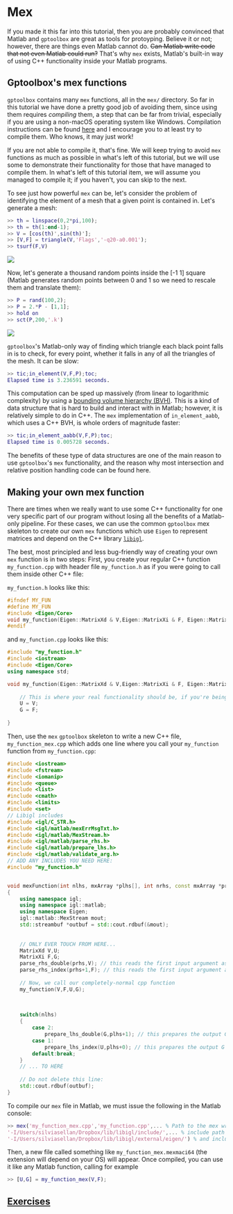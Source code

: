 # Mex

If you made it this far into this tutorial, then you are probably convinced that Matlab and `gptoolbox` are great as tools for protoyping. Believe it or not; however, there are things even Matlab cannot do. ~~Can Matlab write code that not even Matlab could run?~~ That's why `mex` exists, Matlab's built-in way of using C++ functionality inside your Matlab programs.

## Gptoolbox's mex functions

`gptoolbox` contains many `mex` functions, all in the `mex/` directory. So far in this tutorial we have done a pretty good job of avoiding them, since using them requires *compiling* them, a step that can be far from trivial, especially if you are using a non-macOS operating system like Windows. Compilation instructions can be found [here](compilation_instructions.md) and I encourage you to at least try to compile them. Who knows, it may just work!

If you are not able to compile it, that's fine. We will keep trying to avoid `mex` functions as much as possible in what's left of this tutorial, but we will use some to demonstrate their functionality for those that have managed to compile them. In what's left of this tutorial item, we will assume you managed to compile it; if you haven't, you can skip to the next.

To see just how powerful `mex` can be, let's consider the problem of identifying the element of a mesh that a given point is contained in. Let's generate a mesh:
```MATLAB
>> th = linspace(0,2*pi,100);
>> th = th(1:end-1);
>> V = [cos(th)',sin(th)'];
>> [V,F] = triangle(V,'Flags','-q20-a0.001');
>> tsurf(F,V)
```
![](assets/circle-mesh.png)

Now, let's generate a thousand random points inside the [-1 1] square (Matlab generates random points between 0 and 1 so we need to rescale them and translate them):
```MATLAB
>> P = rand(100,2);
>> P = 2.*P - [1,1];
>> hold on
>> sct(P,200,'.k')
```
![](assets/rnd.png)

`gptoolbox`'s Matlab-only way of finding which triangle each black point falls in is to check, for every point, whether it falls in any of all the triangles of the mesh. It can be slow:
```MATLAB
>> tic;in_element(V,F,P);toc;
Elapsed time is 3.236591 seconds.
```

This computation can be sped up massively (from linear to logarithmic complexity) by using a [bounding volume hierarchy (BVH)](https://en.wikipedia.org/wiki/Bounding_volume_hierarchy). This is a kind of data structure that is hard to build and interact with in Matlab; however, it is relatively simple to do in C++. The `mex` implementation of `in_element_aabb`, which uses a C++ BVH, is whole orders of magnitude faster:

```MATLAB
>> tic;in_element_aabb(V,F,P);toc;
Elapsed time is 0.005728 seconds.
```

The benefits of these type of data structures are one of the main reason to use `gptoolbox`'s `mex` functionality, and the reason why most intersection and relative position handling code can be found here.


## Making your own mex function

There are times when we really want to use some C++ functionality for one very specific part of our program without losing all the benefits of a Matlab-only pipeline. For these cases, we can use the common `gptoolbox` mex skeleton to create our own `mex` functions which use `Eigen` to represent matrices and depend on the C++ library [`libigl`](https://github.com/libigl/libigl). 

The best, most principled and less bug-friendly way of creating your own `mex` function is in two steps: First, you create your regular C++ function `my_function.cpp` with header file `my_function.h` as if you were going to call them inside other C++ file: 


`my_function.h` looks like this:
```C++
#ifndef MY_FUN
#define MY_FUN
#include <Eigen/Core>
void my_function(Eigen::MatrixXd & V,Eigen::MatrixXi & F, Eigen::MatrixXd & U, Eigen::MatrixXi & G);
#endif
```

and `my_function.cpp` looks like this:
```C++
#include "my_function.h"
#include <iostream>
#include <Eigen/Core>
using namespace std;

void my_function(Eigen::MatrixXd & V,Eigen::MatrixXi & F, Eigen::MatrixXd & U, Eigen::MatrixXi & G){
    
    // This is where your real functionality should be, if you're being principled
    U = V;
    G = F;
    
}
```

Then, use the `mex` `gptoolbox` skeleton to write a new C++ file, `my_function_mex.cpp` which adds one line where you call your `my_function` function from `my_function.cpp`:

```C++
#include <iostream>
#include <fstream>
#include <iomanip>
#include <queue>
#include <list>
#include <cmath>
#include <limits>
#include <set>
// Libigl includes
#include <igl/C_STR.h>
#include <igl/matlab/mexErrMsgTxt.h>
#include <igl/matlab/MexStream.h>
#include <igl/matlab/parse_rhs.h>
#include <igl/matlab/prepare_lhs.h>
#include <igl/matlab/validate_arg.h>
// ADD ANY INCLUDES YOU NEED HERE:
#include "my_function.h"


void mexFunction(int nlhs, mxArray *plhs[], int nrhs, const mxArray *prhs[])
{
    using namespace igl;
    using namespace igl::matlab;
    using namespace Eigen;
    igl::matlab::MexStream mout;
    std::streambuf *outbuf = std::cout.rdbuf(&mout);
    
    
    // ONLY EVER TOUCH FROM HERE...
    MatrixXd V,U;
    MatrixXi F,G;
    parse_rhs_double(prhs,V); // this reads the first input argument as a matrix of doubles
    parse_rhs_index(prhs+1,F); // this reads the first input argument as a matrix of indeces (it                               // already shifts from 1-indexing to 0-indexing).
    
    // Now, we call our completely-normal cpp function
    my_function(V,F,U,G);
    

    
    switch(nlhs)
    {
        case 2:
            prepare_lhs_double(G,plhs+1); // this prepares the output G as a matlab vector of doubles 
        case 1:
            prepare_lhs_index(U,plhs+0); // this prepares the output G as a matlab index vector 
        default:break;
    }
    // ... TO HERE
    
    // Do not delete this line:
    std::cout.rdbuf(outbuf);
}
```

To compile our `mex` file in Matlab, we must issue the following in the Matlab console:

```MATLAB
>> mex('my_function_mex.cpp','my_function.cpp',... % Path to the mex wrapper and the original cpp function
'-I/Users/silviasellan/Dropbox/lib/libigl/include/',... % include path to libgil
'-I/Users/silviasellan/Dropbox/lib/libigl/external/eigen/') % and include path to Eigen
```

Then, a new file called something like `my_function_mex.mexmaci64` (the extension will depend on your OS) will appear. Once compiled, you can use it like any Matlab function, calling for example

```MATLAB
>> [U,G] = my_function_mex(V,F);
```

## [Exercises](exercise/exercise_mex.md)
